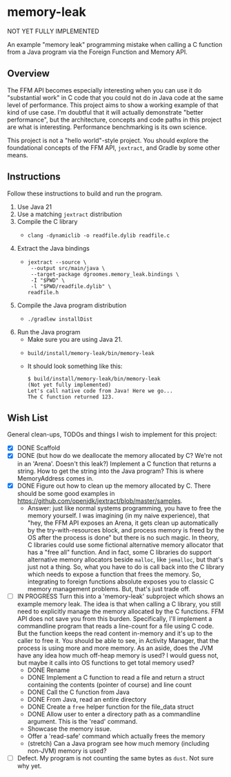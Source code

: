 # memory-leak

NOT YET FULLY IMPLEMENTED

An example "memory leak" programming mistake when calling a C function from a Java program via the Foreign Function and Memory API.


## Overview

The FFM API becomes especially interesting when you can use it do "substantial work" in C code that you could not do
in Java code at the same level of performance. This project aims to show a working example of that kind of use case.
I'm doubtful that it will actually demonstrate "better performance", but the architecture, concepts and code paths in
this project are what is interesting. Performance benchmarking is its own science.

This project is not a "hello world"-style project. You should explore the foundational concepts of the FFM API,
`jextract`, and Gradle by some other means.


## Instructions

Follow these instructions to build and run the program.

1. Use Java 21
2. Use a matching `jextract` distribution
3. Compile the C library
    * ```shell
      clang -dynamiclib -o readfile.dylib readfile.c
      ```
4. Extract the Java bindings
    * ```shell
      jextract --source \
       --output src/main/java \
       --target-package dgroomes.memory_leak.bindings \
       -I "$PWD" \
       -l "$PWD/readfile.dylib" \
      readfile.h
      ```
5. Compile the Java program distribution
    * ```shell
      ./gradlew installDist
      ```
6. Run the Java program
    * Make sure you are using Java 21.
    * ```shell
      build/install/memory-leak/bin/memory-leak
      ```
    * It should look something like this:
      ```text
      $ build/install/memory-leak/bin/memory-leak
      (Not yet fully implemented)
      Let's call native code from Java! Here we go...
      The C function returned 123.
      ```


## Wish List

General clean-ups, TODOs and things I wish to implement for this project:

* [x] DONE Scaffold
* [x] DONE (but how do we deallocate the memory allocated by C? We're not in an 'Arena'. Doesn't this leak?) Implement a C function that returns a string. How to get the string into the Java program? This is where
  MemoryAddress comes in.
* [x] DONE Figure out how to clean up the memory allocated by C. There should be some good examples in <https://github.com/openjdk/jextract/blob/master/samples>.
   * Answer: just like normal systems programming, you have to free the memory yourself. I was imagining (in my naive experience),
     that "hey, the FFM API exposes an Arena, it gets clean up automatically by the try-with-resources block, and process
     memory is freed by the OS after the process is done" but there is no such magic. In theory, C libraries could use
     some fictional alternative memory allocator that has a "free all" function. And in fact, some C libraries do support
     alternative memory allocators beside `malloc`, like `jemalloc`, but that's just not a thing. So, what you have to do
     is call back into the C library which needs to expose a function that frees the memory. So, integrating to foreign
     functions absolute exposes you to classic C memory management problems. But, that's just trade off.
* [ ] IN PROGRESS Turn this into a 'memory-leak' subproject which shows an example memory leak. The idea is that when calling a C
  library, you still need to explicitly manage the memory allocated by the C functions. FFM API does not save you from
  this burden. Specifically, I'll implement a commandline program that reads a line-count for a file using C code. But
  the function keeps the read content in-memory and it's up to the caller to free it. You should be able to see, in
  Activity Manager, that the process is using more and more memory. As an aside, does the JVM have any idea how much
  off-heap memory is used? I would guess not, but maybe it calls into OS functions to get total memory used?
  * DONE Rename
  * DONE Implement a C function to read a file and return a struct containing the contents (pointer of course) and line count
  * DONE Call the C function from Java
  * DONE From Java, read an entire directory
  * DONE Create a `free` helper function for the file_data struct
  * DONE Allow user to enter a directory path as a commandline argument. This is the 'read' command.
  * Showcase the memory issue.
  * Offer a 'read-safe' command which actually frees the memory
  * (stretch) Can a Java program see how much memory (including non-JVM) memory is used?
* [ ] Defect. My program is not counting the same bytes as `dust`. Not sure why yet.
